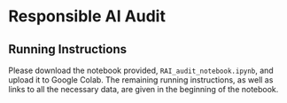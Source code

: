 # Responsible AI Audit

## Running Instructions
Please download the notebook provided, ```RAI_audit_notebook.ipynb```, and upload it to Google Colab. The remaining running instructions, as well as links to all the necessary data, are given in the beginning of the notebook.
